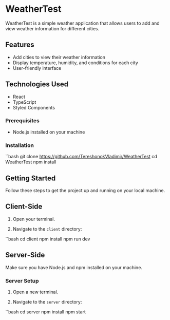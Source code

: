 # WeatherTest

WeatherTest is a simple weather application that allows users to add and view weather information for different cities.

## Features
- Add cities to view their weather information
- Display temperature, humidity, and conditions for each city
- User-friendly interface

## Technologies Used
- React
- TypeScript
- Styled Components


### Prerequisites
- Node.js installed on your machine

### Installation
``bash
git clone https://github.com/TereshonokVladimir/WeatherTest
cd WeatherTest
npm install


## Getting Started
Follow these steps to get the project up and running on your local machine.

## Client-Side

1. Open your terminal.

2. Navigate to the `client` directory:

``bash
cd client
npm install
npm run dev

## Server-Side

Make sure you have Node.js and npm installed on your machine.

### Server Setup

1. Open a new terminal.

2. Navigate to the `server` directory:

``bash
cd server
npm install
npm start